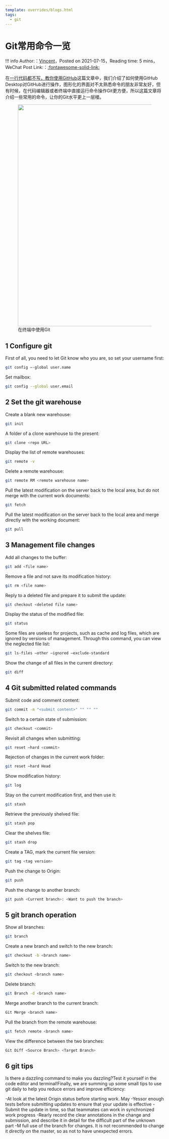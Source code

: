 ```yaml
---
template: overrides/blogs.html
tags:
  - git
---
```


# Git常用命令一览

!!! info
    Author:：[Vincent](https://github.com/Realvincentyuan)，Posted on 2021-07-15，Reading time: 5 mins，WeChat Post Link:：[:fontawesome-solid-link:](https://mp.weixin.qq.com/s?__biz=MzI4Mjk3NzgxOQ==&mid=2247484312&idx=1&sn=420520ba2de61eedb13569b8cb03b0c6&chksm=eb90f0ecdce779fae14099e90400637b801dd4689372c466c033c36ce0c9dd55e9ec8deb10bb&token=2142567738&lang=zh_CN#rd)

在[一行代码都不写，教你使用GitHub](https://mp.weixin.qq.com/s?__biz=MzI4Mjk3NzgxOQ==&mid=2247484191&idx=1&sn=73a2aae2e46b2a836729c636b937f2ef&chksm=eb90f06bdce7797d71dee815e283559f05d0db8dcab9c6430c856a8da05aa79617a9c0eee39f&token=150554771&lang=zh_CN#rd)这篇文章中，我们介绍了如何使用GitHub Desktop对GitHub进行操作，图形化的界面对不太熟悉命令的朋友非常友好，但有时候，在代码编辑器或者终端中直接运行命令操作Git更方便，所以这篇文章将介绍一些常用的命令，让你的Git水平更上一层楼。

<figure>
  <img src="https://cdn.jsdelivr.net/gh/BulletTech2021/Pics/2021-7-17/1626508940064-Git.png" width="700" />
  <figcaption>在终端中使用Git</figcaption>
</figure>

## 1 Configure git


First of all, you need to let Git know who you are, so set your username first:


```bash
git config –-global user.name
```


Set mailbox:


```bash
git config --global user.email
```


## 2 Set the git warehouse


Create a blank new warehouse:


```bash
git init
```


A folder of a clone warehouse to the present:


```bash
git clone <repo URL>
```


Display the list of remote warehouses:


```bash
git remote -v
```


Delete a remote warehouse:


```bash
git remote RM <remote warehouse name>
```


Pull the latest modification on the server back to the local area, but do not merge with the current work documents:


```bash
git fetch
```


Pull the latest modification on the server back to the local area and merge directly with the working document:


```bash
git pull
```


## 3 Management file changes


Add all changes to the buffer:


```bash
git add <file name>
```


Remove a file and not save its modification history:


```bash
git rm <file name>
```


Reply to a deleted file and prepare it to submit the update:


```bash
git checkout <deleted file name>
```


Display the status of the modified file:


```bash
git status
```


Some files are useless for projects, such as cache and log files, which are ignored by versions of management. Through this command, you can view the neglected file list:


```bash
git ls-files –other –ignored –exclude-standard
```


Show the change of all files in the current directory:


```bash
git diff
```


## 4 Git submitted related commands


Submit code and comment content:


```bash
git commit -m "<submit content>" "" "" ""
```


Switch to a certain state of submission:


```bash
git checkout <commit>
```


Revisit all changes when submitting:


```bash
git reset –hard <commit>
```


Rejection of changes in the current work folder:


```bash
git reset –hard Head
```


Show modification history:


```bash
git log
```


Stay on the current modification first, and then use it:


```bash
git stash
```


Retrieve the previously shelved file:


```bash
git stash pop
```


Clear the shelves file:


```bash
git stash drop
```


Create a TAG, mark the current file version:


```bash
git tag <tag version>
```


Push the change to Origin:


```bash
git push
```


Push the change to another branch:


```bash
git push <Current branch>: <Want to push the branch>
```


## 5 git branch operation


Show all branches:


```bash
git branch
```


Create a new branch and switch to the new branch:


```bash
git checkout -b <branch name>
```


Switch to the new branch:


```bash
git checkout <branch name>
```


Delete branch:


```bash
git Branch -d <branch name>
```


Merge another branch to the current branch:


```bash
Git Merge <branch name>
```


Pull the branch from the remote warehouse:


```bash
git fetch remote <branch name>
```


View the difference between the two branches:


```bash
Git Diff <Source Branch> <Target Branch>
```


## 6 git tips


Is there a dazzling command to make you dazzling?Test it yourself in the code editor and terminal!Finally, we are summing up some small tips to use git daily to help you reduce errors and improve efficiency:


-At look at the latest Origin status before starting work. May
-Yessor enough tests before submitting updates to ensure that your update is effective
-Submit the update in time, so that teammates can work in synchronized work progress
-Rearly record the clear annotations in the change and submission, and describe it in detail for the difficult part of the unknown part
-M full use of the branch for changes. It is not recommended to change it directly on the master, so as not to have unexpected errors.